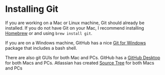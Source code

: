 # Installing Git

If you are working on a Mac or Linux machine, Git should already be installed. If you do not have Git on your Mac, I recommend installing [Homebrew](https://brew.sh/) or and using `brew install git`.

If you are on a Windows machine, GitHub has a nice [Git for Windows](https://git-for-windows.github.io/) package that includes a bash shell.

There are also git GUIs for both Mac and PCs. GitHub has a [GitHub Desktop](https://desktop.github.com/) for both Macs and PCs. Atlassian has created [Source Tree](https://www.sourcetreeapp.com/) for both Macs and PCs
